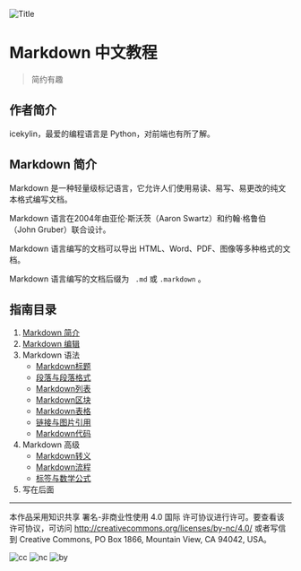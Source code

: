 ![Title](http://ice-kylin.gitee.io/icekylinfigurebed/images/MarkdownGuide/MarkdownGuide-Title.svg)

# Markdown 中文教程

>  简约有趣

## 作者简介

icekylin，最爱的编程语言是 Python，对前端也有所了解。

## Markdown 简介

Markdown 是一种轻量级标记语言，它允许人们使用易读、易写、易更改的纯文本格式编写文档。

Markdown 语言在2004年由亚伦·斯沃茨（Aaron Swartz）和约翰·格鲁伯（John Gruber）联合设计。

Markdown 语言编写的文档可以导出 HTML、Word、PDF、图像等多种格式的文档。

Markdown 语言编写的文档后缀为 ` .md` 或 `.markdown` 。

## 指南目录

1. [Markdown 简介](https://gitee.com/ice-kylin/MarkdownGuide/blob/master/Guide/Markdown%E7%AE%80%E4%BB%8B.md)
2. [Markdown 编辑](https://gitee.com/ice-kylin/MarkdownGuide/blob/master/Guide/Markdown%E7%BC%96%E8%BE%91.md)
3. Markdown 语法
   - [Markdown标题](https://gitee.com/ice-kylin/MarkdownGuide/blob/master/Guide/Markdown%E6%A0%87%E9%A2%98.md)
   - [段落与段落格式](https://gitee.com/ice-kylin/MarkdownGuide/blob/master/Guide/%E6%AE%B5%E8%90%BD%E4%B8%8E%E6%AE%B5%E8%90%BD%E6%A0%BC%E5%BC%8F.md)
   - [Markdown列表](https://gitee.com/ice-kylin/MarkdownGuide/blob/master/Guide/Markdown%E5%88%97%E8%A1%A8.md)
   - [Markdown区块](https://gitee.com/ice-kylin/MarkdownGuide/blob/master/Guide/Markdown%E5%8C%BA%E5%9D%97.md)
   - [Markdown表格](https://gitee.com/ice-kylin/MarkdownGuide/blob/master/Guide/Markdown%E8%A1%A8%E6%A0%BC.md)
   - [链接与图片引用](https://gitee.com/ice-kylin/MarkdownGuide/blob/master/Guide/%E9%93%BE%E6%8E%A5%E4%B8%8E%E5%9B%BE%E7%89%87%E5%BC%95%E7%94%A8.md)
   - [Markdown代码](https://gitee.com/ice-kylin/MarkdownGuide/blob/master/Guide/Markdown%E4%BB%A3%E7%A0%81.md)
4. Markdown 高级
   - [Markdown转义](https://gitee.com/ice-kylin/MarkdownGuide/blob/master/Guide/Markdown%E8%BD%AC%E4%B9%89.md)
   - [Markdown流程](https://gitee.com/ice-kylin/MarkdownGuide/blob/master/Guide/Markdown%E6%B5%81%E7%A8%8B.md)
   - [标签与数学公式](https://gitee.com/ice-kylin/MarkdownGuide/blob/master/Guide/%E6%A0%87%E7%AD%BE%E4%B8%8E%E6%95%B0%E5%AD%A6%E5%85%AC%E5%BC%8F.md)
5. 写在后面

***

本作品采用知识共享 署名-非商业性使用 4.0 国际 许可协议进行许可。要查看该许可协议，可访问 http://creativecommons.org/licenses/by-nc/4.0/ 或者写信到 Creative Commons, PO Box 1866, Mountain View, CA 94042, USA。

![cc](http://ice-kylin.gitee.io/icekylinfigurebed/images/PublicFile/License/cc-colourful.svg) ![nc](http://ice-kylin.gitee.io/icekylinfigurebed/images/PublicFile/License/nc-colourful.svg) ![by](http://ice-kylin.gitee.io/icekylinfigurebed/images/PublicFile/License/by-colourful.svg)